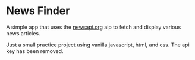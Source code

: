 # News Finder

A simple app that uses the [newsapi.org](https://newsapi.org/) aip to fetch and display various news articles. 

Just a small practice project using vanilla javascript, html, and css. The api key has been removed. 
